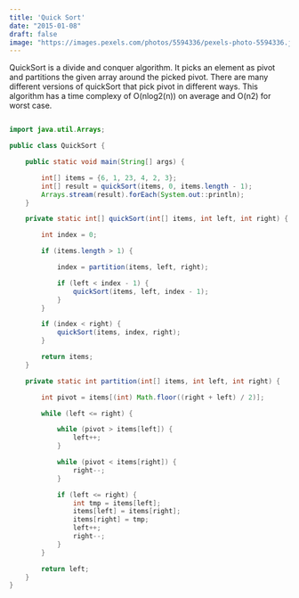 ```yaml
---
title: 'Quick Sort'
date: "2015-01-08"
draft: false
image: "https://images.pexels.com/photos/5594336/pexels-photo-5594336.jpeg?auto=compress&cs=tinysrgb&w=1260&h=750&dpr=2"
---
```


QuickSort is a divide and conquer algorithm. It picks an element as pivot and partitions the given array around the picked pivot. There are many different versions of quickSort that pick pivot in different ways. This algorithm has a time complexy of O(nlog2(n)) on average and O(n2) for worst case.


```java

import java.util.Arrays;

public class QuickSort {

    public static void main(String[] args) {

        int[] items = {6, 1, 23, 4, 2, 3};
        int[] result = quickSort(items, 0, items.length - 1);
        Arrays.stream(result).forEach(System.out::println);
    }

    private static int[] quickSort(int[] items, int left, int right) {

        int index = 0;

        if (items.length > 1) {

            index = partition(items, left, right);

            if (left < index - 1) {
                quickSort(items, left, index - 1);
            }
        }

        if (index < right) {
            quickSort(items, index, right);
        }

        return items;
    }

    private static int partition(int[] items, int left, int right) {

        int pivot = items[(int) Math.floor((right + left) / 2)];

        while (left <= right) {

            while (pivot > items[left]) {
                left++;
            }

            while (pivot < items[right]) {
                right--;
            }

            if (left <= right) {
                int tmp = items[left];
                items[left] = items[right];
                items[right] = tmp;
                left++;
                right--;
            }
        }

        return left;
    }
}
```
